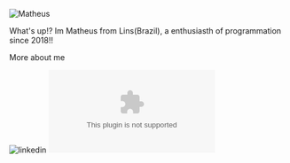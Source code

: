 
![Matheus](https://user-images.githubusercontent.com/63295491/187242631-296e4f80-9e24-4196-b4e9-1d96d729fa52.png)


What's up!? 
Im Matheus from Lins(Brazil), a enthusiasth of programmation since 2018!! 

More about me

![linkedin](https://www.linkedin.com/in/matheus-pitas-baptista-1b2b73227/)
![gmail](mailto:contatomatheuspitas@gmail.com)   

